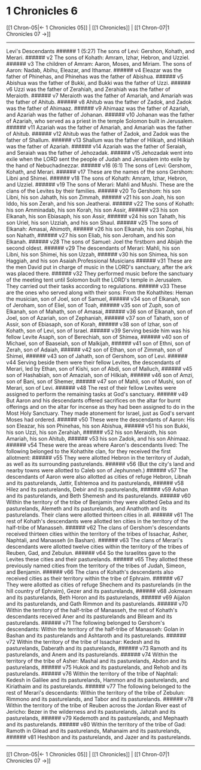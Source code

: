 # 1 Chronicles 6

[[1 Chron-05|← 1 Chronicles 05]] | [[1 Chronicles]] | [[1 Chron-07|1 Chronicles 07 →]]
***

Levi's Descendants ###### 1 (5:27) The sons of Levi: Gershon, Kohath, and Merari. ###### v2 The sons of Kohath: Amram, Izhar, Hebron, and Uzziel. ###### v3 The children of Amram: Aaron, Moses, and Miriam. The sons of Aaron: Nadab, Abihu, Eleazar, and Ithamar. ###### v4 Eleazar was the father of Phinehas, and Phinehas was the father of Abishua. ###### v5 Abishua was the father of Bukki, and Bukki was the father of Uzzi. ###### v6 Uzzi was the father of Zerahiah, and Zerahiah was the father of Meraioth. ###### v7 Meraioth was the father of Amariah, and Amariah was the father of Ahitub. ###### v8 Ahitub was the father of Zadok, and Zadok was the father of Ahimaaz. ###### v9 Ahimaaz was the father of Azariah, and Azariah was the father of Johanan. ###### v10 Johanan was the father of Azariah, who served as a priest in the temple Solomon built in Jerusalem. ###### v11 Azariah was the father of Amariah, and Amariah was the father of Ahitub. ###### v12 Ahitub was the father of Zadok, and Zadok was the father of Shallum. ###### v13 Shallum was the father of Hilkiah, and Hilkiah was the father of Azariah. ###### v14 Azariah was the father of Seraiah, and Seraiah was the father of Jehozadak. ###### v15 Jehozadak went into exile when the LORD sent the people of Judah and Jerusalem into exile by the hand of Nebuchadnezzar. ###### v16 (6:1) The sons of Levi: Gershom, Kohath, and Merari. ###### v17 These are the names of the sons Gershom: Libni and Shimei. ###### v18 The sons of Kohath: Amram, Izhar, Hebron, and Uzziel. ###### v19 The sons of Merari: Mahli and Mushi. These are the clans of the Levites by their families. ###### v20 To Gershom: his son Libni, his son Jahath, his son Zimmah, ###### v21 his son Joah, his son Iddo, his son Zerah, and his son Jeatherai. ###### v22 The sons of Kohath: his son Amminadab, his son Korah, his son Assir, ###### v23 his son Elkanah, his son Ebiasaph, his son Assir, ###### v24 his son Tahath, his son Uriel, his son Uzziah, and his son Shaul. ###### v25 The sons of Elkanah: Amasai, Ahimoth, ###### v26 his son Elkanah, his son Zophai, his son Nahath, ###### v27 his son Eliab, his son Jeroham, and his son Elkanah. ###### v28 The sons of Samuel: Joel the firstborn and Abijah the second oldest. ###### v29 The descendants of Merari: Mahli, his son Libni, his son Shimei, his son Uzzah, ###### v30 his son Shimea, his son Haggiah, and his son Asaiah.Professional Musicians ###### v31 These are the men David put in charge of music in the LORD's sanctuary, after the ark was placed there. ###### v32 They performed music before the sanctuary of the meeting tent until Solomon built the LORD's temple in Jerusalem. They carried out their tasks according to regulations. ###### v33 These are the ones who served along with their sons: From the Kohathites: Heman the musician, son of Joel, son of Samuel, ###### v34 son of Elkanah, son of Jeroham, son of Eliel, son of Toah, ###### v35 son of Zuph, son of Elkanah, son of Mahath, son of Amasai, ###### v36 son of Elkanah, son of Joel, son of Azariah, son of Zephaniah, ###### v37 son of Tahath, son of Assir, son of Ebiasaph, son of Korah, ###### v38 son of Izhar, son of Kohath, son of Levi, son of Israel. ###### v39 Serving beside him was his fellow Levite Asaph, son of Berechiah, son of Shimea, ###### v40 son of Michael, son of Baaseiah, son of Malkijah, ###### v41 son of Ethni, son of Zerah, son of Adaiah, ###### v42 son of Ethan, son of Zimmah, son of Shimei, ###### v43 son of Jahath, son of Gershom, son of Levi. ###### v44 Serving beside them were their fellow Levites, the descendants of Merari, led by Ethan, son of Kishi, son of Abdi, son of Malluch, ###### v45 son of Hashabiah, son of Amaziah, son of Hilkiah, ###### v46 son of Amzi, son of Bani, son of Shemer, ###### v47 son of Mahli, son of Mushi, son of Merari, son of Levi. ###### v48 The rest of their fellow Levites were assigned to perform the remaining tasks at God's sanctuary. ###### v49 But Aaron and his descendants offered sacrifices on the altar for burnt offerings and on the altar for incense as they had been assigned to do in the Most Holy Sanctuary. They made atonement for Israel, just as God's servant Moses had ordered. ###### v50 These were the descendants of Aaron: His son Eleazar, his son Phinehas, his son Abishua, ###### v51 his son Bukki, his son Uzzi, his son Zerahiah, ###### v52 his son Meraioth, his son Amariah, his son Ahitub, ###### v53 his son Zadok, and his son Ahimaaz. ###### v54 These were the areas where Aaron's descendants lived: The following belonged to the Kohathite clan, for they received the first allotment: ###### v55 They were allotted Hebron in the territory of Judah, as well as its surrounding pasturelands. ###### v56 (But the city's land and nearby towns were allotted to Caleb son of Jephunneh.) ###### v57 The descendants of Aaron were also allotted as cities of refuge Hebron, Libnah and its pasturelands, Jattir, Eshtemoa and its pasturelands, ###### v58 Hilez and its pasturelands, Debir and its pasturelands, ###### v59 Ashan and its pasturelands, and Beth Shemesh and its pasturelands. ###### v60 Within the territory of the tribe of Benjamin they were allotted Geba and its pasturelands, Alemeth and its pasturelands, and Anathoth and its pasturelands. Their clans were allotted thirteen cities in all. ###### v61 The rest of Kohath's descendants were allotted ten cities in the territory of the half-tribe of Manasseh. ###### v62 The clans of Gershom's descendants received thirteen cities within the territory of the tribes of Issachar, Asher, Naphtali, and Manasseh (in Bashan). ###### v63 The clans of Merari's descendants were allotted twelve cities within the territory of the tribes of Reuben, Gad, and Zebulun. ###### v64 So the Israelites gave to the Levites these cities and their pasturelands. ###### v65 They allotted these previously named cities from the territory of the tribes of Judah, Simeon, and Benjamin. ###### v66 The clans of Kohath's descendants also received cities as their territory within the tribe of Ephraim. ###### v67 They were allotted as cities of refuge Shechem and its pasturelands (in the hill country of Ephraim), Gezer and its pasturelands, ###### v68 Jokmeam and its pasturelands, Beth Horon and its pasturelands, ###### v69 Aijalon and its pasturelands, and Gath Rimmon and its pasturelands. ###### v70 Within the territory of the half-tribe of Manasseh, the rest of Kohath's descendants received Aner and its pasturelands and Bileam and its pasturelands. ###### v71 The following belonged to Gershom's descendants: Within the territory of the half-tribe of Manasseh: Golan in Bashan and its pasturelands and Ashtaroth and its pasturelands. ###### v72 Within the territory of the tribe of Issachar: Kedesh and its pasturelands, Daberath and its pasturelands, ###### v73 Ramoth and its pasturelands, and Anem and its pasturelands. ###### v74 Within the territory of the tribe of Asher: Mashal and its pasturelands, Abdon and its pasturelands, ###### v75 Hukok and its pasturelands, and Rehob and its pasturelands. ###### v76 Within the territory of the tribe of Naphtali: Kedesh in Galilee and its pasturelands, Hammon and its pasturelands, and Kiriathaim and its pasturelands. ###### v77 The following belonged to the rest of Merari's descendants: Within the territory of the tribe of Zebulun: Rimmono and its pasturelands, and Tabor and its pasturelands. ###### v78 Within the territory of the tribe of Reuben across the Jordan River east of Jericho: Bezer in the wilderness and its pasturelands, Jahzah and its pasturelands, ###### v79 Kedemoth and its pasturelands, and Mephaath and its pasturelands. ###### v80 Within the territory of the tribe of Gad: Ramoth in Gilead and its pasturelands, Mahanaim and its pasturelands, ###### v81 Heshbon and its pasturelands, and Jazer and its pasturelands.

***
[[1 Chron-05|← 1 Chronicles 05]] | [[1 Chronicles]] | [[1 Chron-07|1 Chronicles 07 →]]
